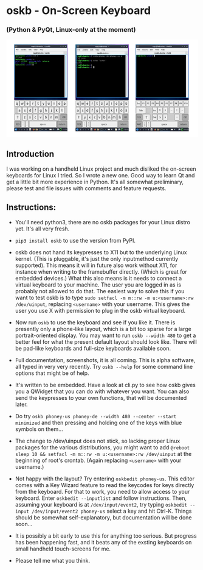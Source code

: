 # oskb - On-Screen Keyboard

### (Python & PyQt, Linux-only at the moment)

![](images/oskb-screenshots.png)

## Introduction

I was working on a handheld Linux project and much disliked the on-screen keyboards for Linux I tried. So I wrote a new one. Good way to learn Qt and get a little bit more experience in Python. It's all somewhat preliminary, please test and file issues with comments and feature requests.

## Instructions:

* You'll need python3, there are no oskb packages for your Linux distro yet. It's all very fresh.

* `pip3 install oskb` to use the version from PyPI.

* oskb does not hand its keypresses to X11 but to the underlying Linux kernel. (This is pluggable, it's just the only inputmethod currently supported). This means it will in future also work without X11, for instance when writing to the framebuffer directly. (Which is great for embedded devices.) What this also means is it needs to connect a virtual keyboard to your machine. The user you are logged in as is probably not allowed to do that. The easiest way to solve this if you want to test oskb is to type `sudo setfacl -m m::rw -m u:<username>:rw /dev/uinput`, replacing `<username>` with your username. This gives the user you use X with permission to plug in the oskb virtual keyboard.

* Now run `oskb` to use the keyboard and see if you like it. There is presently only a phone-like layout, which is a bit too sparse for a large portrait-oriented display. You may want to run `oskb --width 480` to get a better feel for what the present default layout should look like. There will be pad-like keyboards and full-size keyboards available soon.

* Full documentation, screenshots, it is all coming. This is alpha software, all typed in very very recently. Try `oskb --help` for some command line options that might be of help.

* It's written to be embedded. Have a look at cli.py to see how oskb gives you a QWidget that you can do with whatever you want. You can also send the keypresses to your own functions, that will be documented later.

* Do try `oskb phoney-us phoney-de --width 480 --center --start minimized` and then pressing and holding one of the keys with blue symbols on them... 

* The change to /dev/uinput does not stick, so lacking proper Linux packages for the various distributions, you might want to add `@reboot sleep 10 && setfacl -m m::rw -m u:<username>:rw /dev/uinput` at the beginning of root's crontab. (Again replacing `<username>` with your username.)

* Not happy with the layout? Try entering `oskbedit phoney-us`. This editor comes with a Key Wizard feature to read the keycodes for keys directly from the keyboard. For that to work, you need to allow access to your keyboard. Enter `oskbedit --inputlist` and follow instructions. Then, assuming your keyboard is at `/dev/input/event2`, try typing `oskbedit --input /dev/input/event2 phoney-us` select a key and hit Ctrl-K. Things should be somewhat self-explanatory, but documentation will be done soon...

* It is possibly a bit early to use this for anything too serious. But progress has been happening fast, and it beats any of the exsting keyboards on small handheld touch-screens for me.

* Please tell me what you think.